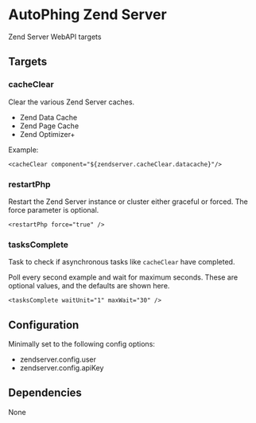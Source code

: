 AutoPhing Zend Server
========================

Zend Server WebAPI targets

## Targets ##

### cacheClear ###
Clear the various Zend Server caches.
* Zend Data Cache
* Zend Page Cache
* Zend Optimizer+

Example:
```
<cacheClear component="${zendserver.cacheClear.datacache}"/>
```

### restartPhp ###
Restart the Zend Server instance or cluster either graceful or forced. The force parameter is optional.

```
<restartPhp force="true" />
```

### tasksComplete ###
Task to check if asynchronous tasks like `cacheClear` have completed.

Poll every second example and wait for maximum seconds. These are optional values, and the defaults are shown here.
```
<tasksComplete waitUnit="1" maxWait="30" />
```

## Configuration ##
Minimally set to the following config options:
* zendserver.config.user
* zendserver.config.apiKey

## Dependencies ##
None
